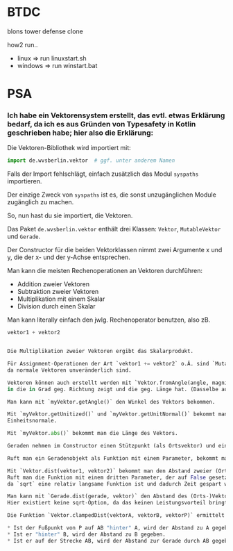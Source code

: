 # BTDC
blons tower defense clone

how2 run..
* linux => run linuxstart.sh
* windows => run winstart.bat

# PSA
### Ich habe ein Vektorensystem erstellt, das evtl. etwas Erklärung bedarf, da ich es aus Gründen von Typesafety in Kotlin geschrieben habe; hier also die Erklärung:

Die Vektoren-Bibliothek wird importiert mit:
```python
import de.wvsberlin.vektor  # ggf. unter anderem Namen
```
Falls der Import fehlschlägt, einfach zusätzlich das Modul `syspaths` importieren.

Der einzige Zweck von `syspaths` ist es, die sonst unzugänglichen Module zugänglich zu machen.

So, nun hast du sie importiert, die Vektoren.

Das Paket `de.wvsberlin.vektor` enthält drei Klassen: `Vektor`, `MutableVektor` und `Gerade`.

Der Constructor für die beiden Vektorklassen nimmt zwei Argumente x und y, die der x- und der y-Achse entsprechen.

Man kann die meisten Rechenoperationen an Vektoren durchführen:
* Addition zweier Vektoren
* Subtraktion zweier Vektoren
* Multiplikation mit einem Skalar
* Division durch einen Skalar

Man kann literally einfach den jwlg. Rechenoperator benutzen, also zB.
```python
vektor1 + vektor2


Die Multiplikation zweier Vektoren ergibt das Skalarprodukt.

Für Assignment-Operationen der Art `vektor1 += vektor2` o.Ä. sind `MutableVektor`s nötig,
da normale Vektoren unveränderlich sind.

Vektoren können auch erstellt werden mit `Vektor.fromAngle(angle, magnitude)`. Es wird ein Vektor erstellt, der
in die in Grad geg. Richtung zeigt und die geg. Länge hat. (Dasselbe auch mit `MutableVektor`)

Man kann mit `myVektor.getAngle()` den Winkel des Vektors bekommen.

Mit `myVektor.getUnitized()` und `myVektor.getUnitNormal()` bekommt man jeweils den Einheitsvektor (Länge = 1) und die
Einheitsnormale.

Mit `myVektor.abs()` bekommt man die Länge des Vektors.

Geraden nehmen im Constructor einen Stützpunkt (als Ortsvektor) und einen Richtungsvektor.

Ruft man ein Geradenobjekt als Funktion mit einem Parameter, bekommt man einen Ortsvektor, der dem Ortsvektor p> + r * v> entspricht.

Mit `Vektor.dist(vektor1, vektor2)` bekommt man den Abstand zweier (Orts-)Vektoren.
Ruft man die Funktion mit einem dritten Parameter, der auf False gesetzt wird, wird das Quadrat des Abstands zurückgegeben,
da `sqrt` eine relativ langsame Funktion ist und dadurch Zeit gespart wird.

Man kann mit `Gerade.dist(gerade, vektor)` den Abstand des (Orts-)Vektors zu einer Gerade ermitteln.
Hier existiert keine sqrt-Option, da das keinen Leistungsvorteil bringt.

Die Funktion `Vektor.clampedDist(vektorA, vektorB, vektorP)` ermittelt den Abstand der Strecke AB zum Punkt P, und zwar folgendermaßen:

* Ist der Fußpunkt von P auf AB "hinter" A, wird der Abstand zu A gegeben.
* Ist er "hinter" B, wird der Abstand zu B gegeben.
* Ist er auf der Strecke AB, wird der Abstand zur Gerade durch AB gegeben.
